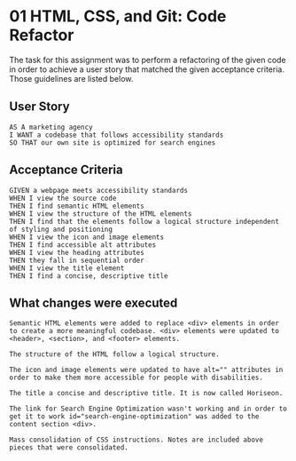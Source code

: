 # 01 HTML, CSS, and Git: Code Refactor

The task for this assignment was to perform a refactoring of the given code in order to achieve a user story that matched the given acceptance criteria. Those guidelines are listed below.

## User Story

```
AS A marketing agency
I WANT a codebase that follows accessibility standards
SO THAT our own site is optimized for search engines
```

## Acceptance Criteria

```
GIVEN a webpage meets accessibility standards
WHEN I view the source code
THEN I find semantic HTML elements
WHEN I view the structure of the HTML elements
THEN I find that the elements follow a logical structure independent of styling and positioning 
WHEN I view the icon and image elements
THEN I find accessible alt attributes
WHEN I view the heading attributes
THEN they fall in sequential order
WHEN I view the title element 
THEN I find a concise, descriptive title
```

## What changes were executed

```
Semantic HTML elements were added to replace <div> elements in order to create a more meaningful codebase. <div> elements were updated to <header>, <section>, and <footer> elements. 

The structure of the HTML follow a logical structure.

The icon and image elements were updated to have alt="" attributes in order to make them more accessible for people with disabilities. 

The title a concise and descriptive title. It is now called Horiseon.

The link for Search Engine Optimization wasn't working and in order to get it to work id="search-engine-optimization" was added to the content section <div>.

Mass consolidation of CSS instructions. Notes are included above pieces that were consolidated.



